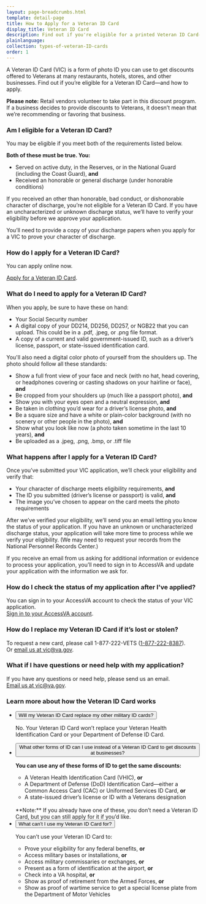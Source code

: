 ```yaml
---
layout: page-breadcrumbs.html
template: detail-page
title: How to Apply for a Veteran ID Card
display_title: Veteran ID Card
description: Find out if you're eligible for a printed Veteran ID Card--and how to apply.  
plainlanguage: 
collection: types-of-veteran-ID-cards
order: 1	
---
```


<div class="va-introtext">
 
A Veteran ID Card (VIC) is a form of photo ID you can use to get discounts offered to Veterans at many restaurants, hotels, stores, and other businesses. Find out if you’re eligible for a Veteran ID Card—and how to apply.

</div>

**Please note:** Retail vendors volunteer to take part in this discount program. If a business decides to provide discounts to Veterans, it doesn’t mean that we’re recommending or favoring that business.



### Am I eligible for a Veteran ID Card?

You may be eligible if you meet both of the requirements listed below.

**Both of these must be true. You:**
- Served on active duty, in the Reserves, or in the National Guard (including the Coast Guard), **and**
- Received an honorable or general discharge (under honorable conditions)

If you received an other than honorable, bad conduct, or dishonorable character of discharge, you’re not eligible for a Veteran ID Card. If you have an uncharacterized or unknown discharge status, we’ll have to verify your eligibility before we approve your application.

You’ll need to provide a copy of your discharge papers when you apply for a VIC to prove your character of discharge.


### How do I apply for a Veteran ID Card?

You can apply online now. 

[Apply for a Veteran ID Card](https://vicbdc.ppd.vba.va.gov/VIC).

### What do I need to apply for a Veteran ID Card? 

When you apply, be sure to have these on hand:
* Your Social Security number
* A digital copy of your DD214, DD256, DD257, or NGB22 that you can upload. This could be in a .pdf, .jpeg, or .png file format.
* A copy of a current and valid government-issued ID, such as a driver’s license, passport, or state-issued identification card.     

You'll also need a digital color photo of yourself from the shoulders up. The photo should follow all these standards:
* Show a full front view of your face and neck (with no hat, head covering, or headphones covering or casting shadows on your hairline or face), **and**
* Be cropped from your shoulders up (much like a passport photo), **and**
* Show you with your eyes open and a neutral expression, **and**
* Be taken in clothing you’d wear for a driver’s license photo, **and**
* Be a square size and have a white or plain-color background (with no scenery or other people in the photo), **and**
* Show what you look like now (a photo taken sometime in the last 10 years), **and**
* Be uploaded as a .jpeg, .png, .bmp, or .tiff file

### What happens after I apply for a Veteran ID Card?
Once you’ve submitted your VIC application, we’ll check your eligibility and verify that:
- Your character of discharge meets eligibility requirements, **and**
- The ID you submitted (driver’s license or passport) is valid, **and**
- The image you’ve chosen to appear on the card meets the photo requirements

After we’ve verified your eligibility, we’ll send you an email letting you know the status of your application. If you have an unknown or uncharacterized discharge status, your application will take more time to process while we verify your eligibility. (We may need to request your records from the National Personnel Records Center.)

If you receive an email from us asking for additional information or evidence to process your application, you’ll need to sign in to AccessVA and update your application with the information we ask for. 
<br>
### How do I check the status of my application after I've applied?
You can sign in to your AccessVA account to check the status of your VIC application.<br>
[Sign in to your AccessVA account](https://preprod.access.va.gov/accessva/?cspSelectFor=vic).

### How do I replace my Veteran ID Card if it’s lost or stolen? 
To request a new card, please call 1-877-222-VETS (<a href="tel:+18772228387">1-877-222-8387</a>). <br>
Or <a href="mailto:vic@va.gov">email us at vic@va.gov</a>. 

### What if I have questions or need help with my application? 
If you have any questions or need help, please send us an email. <br>
<a href="mailto:vic@va.gov">Email us at vic@va.gov</a>.

### Learn more about how the Veteran ID Card works

<div class="usa-accordion">
<ul class="usa-unstyled-list">
<li>
<button class="usa-button-unstyled usa-accordion-button" aria-controls="replace-other-cards">Will my Veteran ID Card replace my other military ID cards?</button>
<div id="replace-other-cards" class="usa-accordion-content">

No. Your Veteran ID Card won’t replace your Veteran Health Identification Card or your Department of Defense ID Card.

</div>
</li>
<li>
<button class="usa-button-unstyled usa-accordion-button" aria-controls="cards-used-instead">What other forms of ID can I use instead of a Veteran ID Card to get discounts at businesses?</button>
<div id="cards-used-instead" class="usa-accordion-content">

**You can use any of these forms of ID to get the same discounts:**
-	A Veteran Health Identification Card (VHIC), **or**
- A Department of Defense (DoD) Identification Card—either a Common Access Card (CAC) or Uniformed Services ID Card, **or**
- A state-issued driver’s license or ID with a Veterans designation 
<br>
**Note:** If you already have one of these, you don’t need a Veteran ID Card, but you can still apply for it if you’d like.


</div>
</li>
<li>
<button class="usa-button-unstyled usa-accordion-button" aria-controls="use-veteran-id-card">What can’t I use my Veteran ID Card for?</button>
<div id="use-veteran-id-card" class="usa-accordion-content">

You can’t use your Veteran ID Card to:
- Prove your eligibility for any federal benefits, **or**
-	Access military bases or installations, **or**
- Access military commissaries or exchanges, **or** 
- Present as a form of identification at the airport, **or**
- Check into a VA hospital, **or** 
- Show as proof of retirement from the Armed Forces, **or**
- Show as proof of wartime service to get a special license plate from the Department of Motor Vehicles 

</div>
</li>
</ul>
</div>

<br>

<script type="text/javascript" src="/js/vendor/uswds.min.js"></script>

